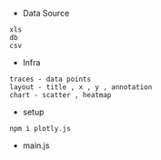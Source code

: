 
* Data Source
```
xls
db
csv
```

* Infra
```
traces - data points
layout - title , x , y , annotation
chart - scatter , heatmap
```

* setup
```
npm i plotly.js
```

* main.js
```

```